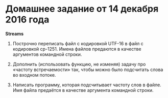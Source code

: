 ﻿# Домашнее задание от 14 декабря 2016 года

**Streams**

1. Построчно переписать файл с кодировкой UTF-16 в файл с кодировкой cp-1251. Имена файлов предаются в качестве аргументов командной строки. 

2. Дополнить (использовать функцию, не изменяя) задачу про «частоту встречаемости» так, чтобы можно было подсчитать слова во входном потоке.

3. Написать программу, которая подсчитывает частоту слов в файле. Имя файла предаётся в качестве аргумента командной строки.
